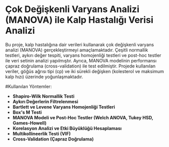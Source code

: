 # Çok Değişkenli Varyans Analizi (MANOVA) ile Kalp Hastalığı Verisi Analizi

Bu proje, kalp hastalığına dair verileri kullanarak çok değişkenli varyans analizi (MANOVA) gerçekleştirmeyi amaçlamaktadır. Çeşitli normallik testleri, aykırı değer tespiti, varyans homojenliği testleri ve post-hoc testler ile veri setinin analizi yapılmıştır. Ayrıca, MANOVA modelinin performansı çapraz doğrulama (cross-validation) ile test edilmiştir. Projede kullanılan veriler, göğüs ağrısı tipi (cp) ve iki sürekli değişken (kolesterol ve maksimum kalp hızı) üzerinde yoğunlaşmaktadır.

#Kullanılan Yöntemler:

- **Shapiro-Wilk Normallik Testi**
- **Aykırı Değerlerin Filtrelenmesi**
- **Bartlett ve Levene Varyans Homojenliği Testleri**
- **Box's M Testi**
- **MANOVA Modeli ve Post-Hoc Testler (Welch ANOVA, Tukey HSD, Games-Howell)**
- **Korelasyon Analizi ve Etki Büyüklüğü Hesaplaması**
- **Multikollineerlik Testi (VIF)**
- **Cross-Validation (Çapraz Doğrulama)**
